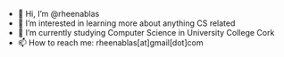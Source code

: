- 👋 Hi, I’m @rheenablas
- 👀 I’m interested in learning more about anything CS related
- 🌱 I’m currently studying Computer Science in University College Cork
- 📫 How to reach me: rheenablas[at]gmail[dot]com

<!---
rheenablas/rheenablas is a ✨ special ✨ repository because its `README.md` (this file) appears on your GitHub profile.
You can click the Preview link to take a look at your changes.
--->
